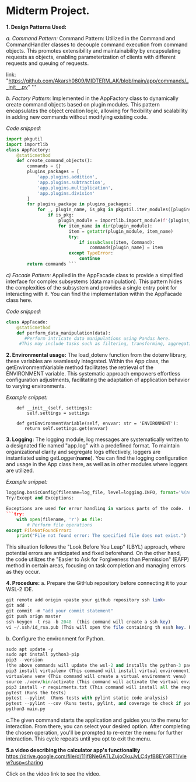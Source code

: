 # **Midterm Project.**

**1. Design Patterns Used:**

*a. Command Pattern:* Command Pattern: Utilized in the Command and CommandHandler classes to decouple command execution from command objects. This promotes extensibility and maintainability by encapsulating requests as objects, enabling parameterization of clients with different requests and queuing of requests. 

link: "https://github.com/Akarsh0809/MIDTERM_AK/blob/main/app/commands/__init__.py"
'''

*b. Factory Pattern:* Implemented in the AppFactory class to dynamically create command objects based on plugin modules. This pattern encapsulates the object creation logic, allowing for flexibility and scalability in adding new commands without modifying existing code.

*Code snipped:*
```python
import pkgutil
import importlib
class AppFactory:
    @staticmethod
    def create_command_objects():
        commands = {}
        plugins_packages = [
            'app.plugins.addition',
            'app.plugins.subtraction',
            'app.plugins.multiplication',
            'app.plugins.division'
        ]
        for plugins_package in plugins_packages:
            for _, plugin_name, is_pkg in pkgutil.iter_modules([plugins_package.replace('.', '/')]):
                if is_pkg:  
                    plugin_module = importlib.import_module(f'{plugins_package}.{plugin_name}')
                    for item_name in dir(plugin_module):
                        item = getattr(plugin_module, item_name)
                        try:
                            if issubclass(item, Command):  
                                commands[plugin_name] = item
                        except TypeError:
                            continue
        return commands ```
```

*c) Facade Pattern:* Applied in the AppFacade class to provide a simplified interface for complex subsystems (data manipulation). This pattern hides the complexities of the subsystem and provides a single entry point for interacting with it. You can find the implementation within the AppFacade class here.

*Code snipped:*

```python
class AppFacade:
    @staticmethod
    def perform_data_manipulation(data):
       #Perform intricate data manipulations using Pandas here.
     #This may include tasks such as filtering, transforming, aggregating, and more.
```

    
**2. Environmental usage:** 
The load_dotenv function from the dotenv library, these variables are seamlessly integrated. Within the App class, the getEnvironmentVariable method facilitates the retrieval of the ENVIRONMENT variable. This systematic approach empowers effortless configuration adjustments, facilitating the adaptation of application behavior to varying environments.

*Example snippet:*

```class MyClass:
    def __init__(self, settings):
        self.settings = settings

    def getEnvironmentVariable(self, envvar: str = 'ENVIRONMENT'):
       return self.settings.get(envvar)
```

**3. Logging:**
The logging module, log messages are systematically written to a designated file named "app.log" with a predefined format. To maintain organizational clarity and segregate logs effectively, loggers are instantiated using getLogger(__name__).
You can find the logging configuration and usage in the App class here, as well as in other modules where loggers are utilized.

*Example snippet:*
```python
logging.basicConfig(filename=log_file, level=logging.INFO, format='%(asctime)s - %(name)s - %(levelname)s - %(message)s')
Try/Except and Exceptions:

Exceptions are used for error handling in various parts of the code.  For instance, within the FileNotFoundError block in the FileHandling class, file-related errors are handled. When attempting to access a file that doesn't exist, an appropriate error message is displayed to the user.
```try:
    with open(filename, 'r') as file:
        # Perform file operations
except FileNotFoundError:
    print("File not found error: The specified file does not exist.")
```

This situation follows the "Look Before You Leap" (LBYL) approach, where potential errors are anticipated and fixed beforehand. On the other hand, the code utilizes the "Easier to Ask for Forgiveness than Permission" (EAFP) method in certain areas, focusing on task completion and managing errors as they occur.

**4. Procedure:**
a. Prepare the GitHub repository before connecting it to your WSL-2 IDE.
    
```php
git remote add origin <paste your github repository ssh link>
git add .
git commit -m "add your commit statement"
git push orign master 
ssh-keygen -t rsa -b 2048  (this command will create a ssh key)
vi ~/.ssh/id_rsa.pub (This will open the file containing th essh key. Paste this key in the github profile ssh key section)
```
 
b. Configure the environment for Python.

```python
sudo apt update -y
sudo apt install python3-pip
pip3 --version
(the above commands will update the wsl-2 and installs the python-3 packages)
pip3 install virtualenv (This command will install virtual environment)
virtualenv venv (This command will create a virtual environment venu)
source ./venv/bin/activate (This command will activate the virtual environment.)
pip3 install -r requirments.txt (This command will install all the required packages)
pytest (Runs the tests)
pytest --pylint  (Runs tests with pylint static code analysis)
pytest --pylint --cov (Runs tests, pylint, and coverage to check if you have all your code tested.)
python3 main.py 
```
c.The given command starts the application and guides you to the menu for interaction. From there, you can select your desired option. After completing the chosen operation, you'll be prompted to re-enter the menu for further interaction. This cycle repeats until you opt to exit the menu.


**5.a video describing the calculator app's functionality**
https://drive.google.com/file/d/11jf8NeGATLZujoOkuJvLC4yfB8EYGRT1/view?usp=sharing



Click on the video link to see the video.



